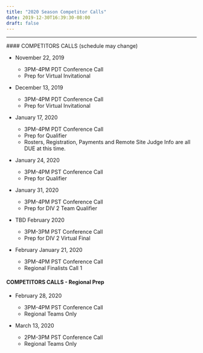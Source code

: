 ```yaml
---
title: "2020 Season Competitor Calls"
date: 2019-12-30T16:39:30-08:00
draft: false
---
```

<hr>
#### COMPETITORS CALLS (schedule may change) <!--more-->

- November 22, 2019
  - 3PM-4PM PDT Conference Call
  - Prep for Virtual Invitational

- December 13, 2019
  - 3PM-4PM PDT Conference Call
  - Prep for Virtual Invitational

- January 17, 2020
  - 3PM-4PM PDT Conference Call
  - Prep for Qualifier
  - Rosters, Registration, Payments and Remote Site Judge Info are all DUE at this time.

- January 24, 2020
  - 3PM-4PM PST Conference Call
  - Prep for Qualifier

- January 31, 2020
  - 3PM-4PM PST Conference Call
  - Prep for DIV 2 Team Qualifier

- TBD February 2020
  - 3PM-3PM PST Conference Call
  - Prep for DIV 2 Virtual Final

- February January 21, 2020
  - 3PM-4PM PST Conference Call
  - Regional Finalists Call 1


#### COMPETITORS CALLS - Regional Prep


- February 28, 2020
  - 3PM-4PM PST Conference Call
  - Regional Teams Only

- March  13, 2020
  - 2PM-3PM PST Conference Call
  - Regional Teams Only

